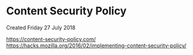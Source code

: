 # Content Security Policy
Created Friday 27 July 2018

<https://content-security-policy.com/>
<https://hacks.mozilla.org/2016/02/implementing-content-security-policy/>

